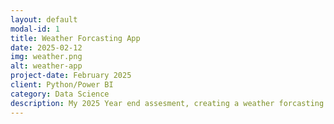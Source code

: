 ```yaml
---
layout: default
modal-id: 1
title: Weather Forcasting App
date: 2025-02-12
img: weather.png
alt: weather-app
project-date: February 2025
client: Python/Power BI
category: Data Science
description: My 2025 Year end assesment, creating a weather forcasting Power BI dashboard bringing elements of Data Engineering/Infrastructure, Data Visualisation and Analytics
---
```

